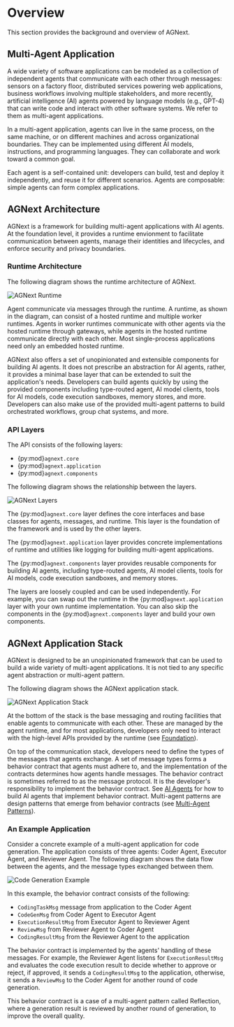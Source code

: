 # Overview

This section provides the background and overview of AGNext.

## Multi-Agent Application

A wide variety of software applications can be modeled as a collection of independent
agents that communicate with each other through messages:
sensors on a factory floor,
distributed services powering web applications,
business workflows involving multiple stakeholders,
and more recently, artificial intelligence (AI) agents powered by language models
(e.g., GPT-4) that can write code and interact with
other software systems.
We refer to them as multi-agent applications.

In a multi-agent application, agents can live in the same process, on the same machine,
or on different machines and across organizational boundaries.
They can be implemented using different AI models, instructions, and programming languages.
They can collaborate and work toward a common goal.

Each agent is a self-contained unit:
developers can build, test and deploy it independently, and reuse it for different scenarios.
Agents are composable: simple agents can form complex applications.

## AGNext Architecture

AGNext is a framework for building multi-agent applications with AI agents.
At the foundation level, it provides a runtime envionment to facilitate
communication between agents, manage their identities and lifecycles,
and enforce security and privacy boundaries.

### Runtime Architecture

The following diagram shows the runtime architecture of AGNext.

![AGNext Runtime](agnext-architecture.svg)

Agent communicate via messages through the runtime.
A runtime, as shown in the diagram,
can consist of a hosted runtime and multiple worker runtimes.
Agents in worker runtimes communicate with other agents via the hosted runtime
through gateways, while agents in the hosted runtime communicate
directly with each other.
Most single-process applications need only an embedded hosted runtime.

AGNext also offers a set of unopinionated and extensible components for building AI agents.
It does not prescribe an abstraction for AI agents, rather, it provides
a minimal base layer that can be extended to suit the application's needs.
Developers can build agents quickly by using the provided components including
type-routed agent, AI model clients, tools for AI models, code execution sandboxes,
memory stores, and more.
Developers can also make use of the provided multi-agent patterns to build
orchestrated workflows, group chat systems, and more.

### API Layers

The API consists of the following layers:

- {py:mod}`agnext.core`
- {py:mod}`agnext.application`
- {py:mod}`agnext.components`

The following diagram shows the relationship between the layers.

![AGNext Layers](agnext-layers.svg)

The {py:mod}`agnext.core` layer defines the
core interfaces and base classes for agents, messages, and runtime.
This layer is the foundation of the framework and is used by the other layers.

The {py:mod}`agnext.application` layer provides concrete implementations of
runtime and utilities like logging for building multi-agent applications.

The {py:mod}`agnext.components` layer provides reusable components for building
AI agents, including type-routed agents, AI model clients, tools for AI models,
code execution sandboxes, and memory stores.

The layers are loosely coupled and can be used independently. For example,
you can swap out the runtime in the {py:mod}`agnext.application` layer with your own
runtime implementation.
You can also skip the components in the {py:mod}`agnext.components` layer and
build your own components.

## AGNext Application Stack

AGNext is designed to be an unopinionated framework that can be used to build
a wide variety of multi-agent applications. It is not tied to any specific
agent abstraction or multi-agent pattern.

The following diagram shows the AGNext application stack.

![AGNext Application Stack](agnext-application-stack.svg)

At the bottom of the stack is the base messaging and routing facilities that
enable agents to communicate with each other. These are managed by the
agent runtime, and for most applications, developers only need to interact
with the high-level APIs provided by the runtime (see [Foundation](foundation.md)).

On top of the communication stack, developers need to define the
types of the messages that agents exchange. A set of message types
forms a behavior contract that agents must adhere to, and the
implementation of the contracts determines how agents handle messages.
The behavior contract is sometimes referred to as the message protocol.
It is the developer's responsibility to implement the behavior contract.
See [AI Agents](ai-agents.md) for how to build AI agents
that implement behavior contract.
Multi-agent patterns are design patterns that emerge from behavior contracts
(see [Multi-Agent Patterns](patterns.md)).

### An Example Application

Consider a concrete example of a multi-agent application for
code generation. The application consists of three agents:
Coder Agent, Executor Agent, and Reviewer Agent.
The following diagram shows the data flow between the agents,
and the message types exchanged between them.

![Code Generation Example](agnext-code-gen-example.svg)

In this example, the behavior contract consists of the following:

- `CodingTaskMsg` message from application to the Coder Agent
- `CodeGenMsg` from Coder Agent to Executor Agent
- `ExecutionResultMsg` from Executor Agent to Reviewer Agent
- `ReviewMsg` from Reviewer Agent to Coder Agent
- `CodingResultMsg` from the Reviewer Agent to the application

The behavior contract is implemented by the agents' handling of these messages. For example, the Reviewer Agent listens for `ExecutionResultMsg`
and evaluates the code execution result to decide whether to approve or reject,
if approved, it sends a `CodingResultMsg` to the application,
otherwise, it sends a `ReviewMsg` to the Coder Agent for another round of
code generation.

This behavior contract is a case of a multi-agent pattern called Reflection,
where a generation result is reviewed by another round of generation,
to improve the overall quality.
